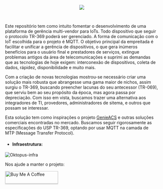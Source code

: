 <p align="center">
<img src="https://user-images.githubusercontent.com/83298718/220207485-8c2aac78-95eb-4b43-b23e-c4bfa6cd30e6.png"/>
</p>
<br/>
<p>
Este repositório tem como intuito fomentar o desenvolvimento de uma plataforma de gerência multi-vendor para IoTs. Todo dispositivo que seguir o protocolo TR-369 poderá ser gerenciado. A forma de comunicação com o IoT escolhida para o projeto é MQTT. O objetivo principal da empreitada é facilitar e unificar a gerência de dispositivos, o que gera inúmeros benefícios para o usuário final e prestadores de serviços, extingue problemas antigos da área de telecomunicações e suprimi as demandas que as tecnologias de hoje exigem: interconexão de dispositivos, coleta de dados, rápidez, disponibilidade e muito mais.
</p>
<p>
Com a criação de novas tecnologias mostrou-se necessário criar uma solução mais robusta que abrangesse uma gama maior de nichos, assim surgiu o TR-369, buscando preencher lacunas do seu antecessor (TR-069), que serviu bem ao seu propósito da época, mas agora passa por depreciação. Com isso em vista, buscamos trazer uma alternativa aos integradores de TI, provedores, administradores de sitema, e outros que possam se interessar.
</p> 
<p>
Esta solução tem como inspirações o projeto <a href="https://github.com/genieacs/genieacs">GenieACS</a> e outras soluções comerciais encontradas no mercado. Buscamos seguir rigorosamente as especificações do USP TR-369, optando por usar MQTT na camada de MTP (Message Transfer Protocol).
</p>
<ul><li><h4>Infraestrutura:</h4></li></ul>

![Oktopus-infra](https://user-images.githubusercontent.com/83298718/222589707-58a8786d-d4b7-49c3-a014-e8f4ef95497e.png)

<p>Nos ajude a manter o projeto:</p>
<a href="https://www.buymeacoffee.com/leandrofars" target="_blank"><img src="https://www.buymeacoffee.com/assets/img/custom_images/orange_img.png" alt="Buy Me A Coffee" style="height: 41px !important;width: 174px !important;box-shadow: 0px 3px 2px 0px rgba(190, 190, 190, 0.5) !important;-webkit-box-shadow: 0px 3px 2px 0px rgba(190, 190, 190, 0.5) !important;" ></a>

